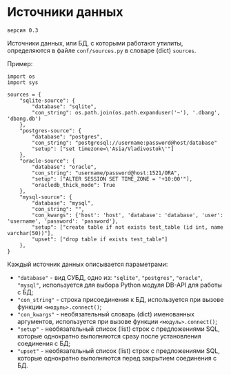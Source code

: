 # Источники данных

	версия 0.3

Источники данных, или БД, с которыми работают утилиты, определяются в файле `conf/sources.py` в словаре (dict) `sources`.

Пример:

```
import os
import sys

sources = {
    "sqlite-source": {
        "database": "sqlite",
        "con_string": os.path.join(os.path.expanduser('~'), '.dbang', 'dbang.db')
    },
    "postgres-source": {
        "database": "postgres",
        "con_string": "postgresql://username:password@host/database"
        "setup": ["set timezone=\'Asia/Vladivostok\'"]
    },
    "oracle-source": {
        "database": "oracle",
        "con_string": "username/password@host:1521/ORA",
        "setup": ["ALTER SESSION SET TIME_ZONE = '+10:00'"],
        "oracledb_thick_mode": True
    },
    "mysql-source": {
        "database": "mysql",
        "con_string": "",
        "con_kwargs": {'host': 'host', 'database': 'database', 'user': 'username', 'password': 'password'},
        "setup": ["create table if not exists test_table (id int, name varchar(50))"],
        "upset": ["drop table if exists test_table"]
    },
}
```

Каждый источник данных описывается параметрами:

* `"database"` - вид СУБД, одно из: `"sqlite"`, `"postgres"`, `"oracle"`, `"mysql"`, используется для выбора Python модуля DB-API для работы с БД;
* `"con_string"` - строка присоединения к БД, используется при вызове функции `<модуль>.connect()`;
* `"con_kwargs"` - необязательный словарь (dict) именованных аргументов, используется при вызове функции `<модуль>.connect()`;
* `"setup"` - необязательный список (list) строк с предложениями SQL, которые однократно выполняются сразу после установления соединения с БД;
* `"upset"` - необязательный список (list) строк с предложениями SQL, которые однократно выполняются перед закрытием соединения с БД.
